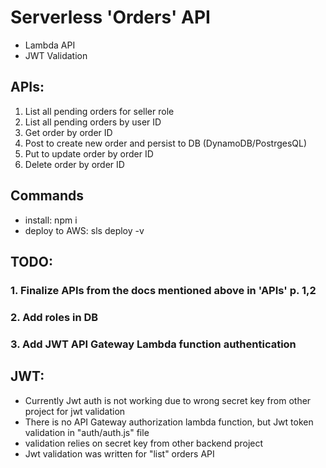 
# Serverless 'Orders' API
- Lambda API
- JWT Validation

## APIs:
1. List all pending orders for seller role
2. List all pending orders by user ID
3. Get order by order ID
4. Post to create new order and persist to DB (DynamoDB/PostrgesQL)
5. Put to update order by order ID
6. Delete order by order ID

## Commands
- install: npm i
- deploy to AWS: sls deploy -v

## TODO:

### 1. Finalize APIs from the docs mentioned above in 'APIs' p. 1,2

### 2. Add roles in DB

### 3. Add JWT API Gateway Lambda function authentication

## JWT: 
 - Currently Jwt auth is not working due to wrong secret key from other project for jwt validation 
 - There is no API Gateway authorization lambda function, but Jwt token validation in "auth/auth.js" file
 - validation relies on secret key from other backend project
 - Jwt validation was written for "list" orders API 
 
